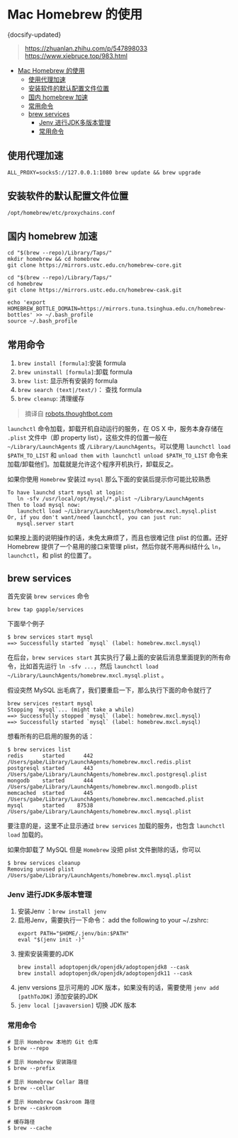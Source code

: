 # Mac Homebrew 的使用
{docsify-updated}

>https://zhuanlan.zhihu.com/p/547898033  
>https://www.xiebruce.top/983.html

- [Mac Homebrew 的使用](#mac-homebrew-的使用)
	- [使用代理加速](#使用代理加速)
	- [安装软件的默认配置文件位置](#安装软件的默认配置文件位置)
	- [国内 homebrew 加速](#国内-homebrew-加速)
	- [常用命令](#常用命令)
	- [brew services](#brew-services)
		- [Jenv 进行JDK多版本管理](#jenv-进行jdk多版本管理)
		- [常用命令](#常用命令-1)

## 使用代理加速
`ALL_PROXY=socks5://127.0.0.1:1080 brew update && brew upgrade`

## 安装软件的默认配置文件位置
 ```
 /opt/homebrew/etc/proxychains.conf
```

## 国内 homebrew 加速
```
cd "$(brew --repo)/Library/Taps/"
mkdir homebrew && cd homebrew
git clone https://mirrors.ustc.edu.cn/homebrew-core.git
```

```
cd "$(brew --repo)/Library/Taps/"
cd homebrew
git clone https://mirrors.ustc.edu.cn/homebrew-cask.git
```

```
echo 'export HOMEBREW_BOTTLE_DOMAIN=https://mirrors.tuna.tsinghua.edu.cn/homebrew-bottles' >> ~/.bash_profile
source ~/.bash_profile
```

## 常用命令
1. `brew install [formula]`:安装 formula
2. `brew uninstall [formula]`:卸载 formula
3. `brew list`: 显示所有安装的 formula
4. `brew search (text|/text/)`： 查找 formula
5. `brew cleanup`: 清理缓存

> 摘译自 [robots.thoughtbot.com](http://robots.thoughtbot.com/starting-and-stopping-background-services-with-homebrew)

`launchctl` 命令加载，卸载开机自动运行的服务，在 OS X 中，服务本身存储在 `.plist` 文件中（即 property list），这些文件的位置一般在 `~/Library/LaunchAgents` 或 `/Library/LaunchAgents`。可以使用 `launchctl load $PATH_TO_LIST` 和 `unload them with launchctl unload $PATH_TO_LIST` 命令来加载/卸载他们。加载就是允许这个程序开机执行，卸载反之。

如果你使用 `Homebrew` 安装过 `mysql` 那么下面的安装后提示你可能比较熟悉
 ```
To have launchd start mysql at login:
    ln -sfv /usr/local/opt/mysql/*.plist ~/Library/LaunchAgents
Then to load mysql now:
    launchctl load ~/Library/LaunchAgents/homebrew.mxcl.mysql.plist
Or, if you don't want/need launchctl, you can just run:
    mysql.server start
 ```
如果按上面的说明操作的话，未免太麻烦了，而且也很难记住 plist 的位置。还好 Homebrew 提供了一个易用的接口来管理 plist，然后你就不用再纠结什么 `ln`，`launchctl`，和 plist 的位置了。

## brew services
首先安装 `brew services` 命令
 ```
 brew tap gapple/services
 ```
下面举个例子
 ```
 $ brew services start mysql
==> Successfully started `mysql` (label: homebrew.mxcl.mysql)
 ```

在后台，`brew services start` 其实执行了最上面的安装后消息里面提到的所有命令，比如首先运行 `ln -sfv ...`，然后 `launchctl load ~/Library/LaunchAgents/homebrew.mxcl.mysql.plist` 。

假设突然 MySQL 出毛病了，我们要重启一下，那么执行下面的命令就行了
 ```
brew services restart mysql
Stopping `mysql`... (might take a while)
==> Successfully stopped `mysql` (label: homebrew.mxcl.mysql)
==> Successfully started `mysql` (label: homebrew.mxcl.mysql)
 ```

想看所有的已启用的服务的话：
 ```
 $ brew services list
redis      started      442 /Users/gabe/Library/LaunchAgents/homebrew.mxcl.redis.plist
postgresql started      443 /Users/gabe/Library/LaunchAgents/homebrew.mxcl.postgresql.plist
mongodb    started      444 /Users/gabe/Library/LaunchAgents/homebrew.mxcl.mongodb.plist
memcached  started      445 /Users/gabe/Library/LaunchAgents/homebrew.mxcl.memcached.plist
mysql      started    87538 /Users/gabe/Library/LaunchAgents/homebrew.mxcl.mysql.plist
 ```

要注意的是，这里不止显示通过 `brew services` 加载的服务，也包含 `launchctl load` 加载的。

如果你卸载了 MySQL 但是 `Homebrew` 没把 plist 文件删除的话，你可以
 ```
$ brew services cleanup
Removing unused plist /Users/gabe/Library/LaunchAgents/homebrew.mxcl.mysql.plist
 ```

### Jenv 进行JDK多版本管理
1. 安装Jenv ：`brew install jenv`
2. 启用Jenv，需要执行一下命令： add the following to your ~/.zshrc:
	```
	export PATH="$HOME/.jenv/bin:$PATH"
	eval "$(jenv init -)"
	```
3. 搜索安装需要的JDK
   ```
   brew install adoptopenjdk/openjdk/adoptopenjdk8 --cask
   brew install adoptopenjdk/openjdk/adoptopenjdk11 --cask
   ```
4. jenv versions 显示可用的 JDK 版本，如果没有的话，需要使用 `jenv add [pathToJDK]` 添加安装的JDK
5. `jenv local [javaversion]` 切换 JDK 版本


### 常用命令
```
# 显示 Homebrew 本地的 Git 仓库
$ brew --repo

# 显示 Homebrew 安装路径
$ brew --prefix

# 显示 Homebrew Cellar 路径
$ brew --cellar

# 显示 Homebrew Caskroom 路径
$ brew --caskroom

# 缓存路径
$ brew --cache
```